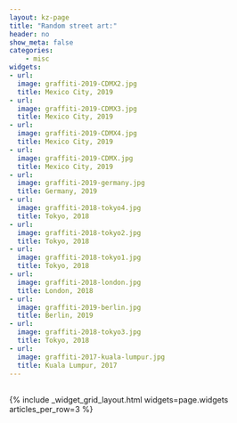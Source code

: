 ```yaml
---
layout: kz-page
title: "Random street art:"
header: no
show_meta: false
categories:
    - misc
widgets:
- url:
  image: graffiti-2019-CDMX2.jpg
  title: Mexico City, 2019
- url:
  image: graffiti-2019-CDMX3.jpg
  title: Mexico City, 2019
- url:
  image: graffiti-2019-CDMX4.jpg
  title: Mexico City, 2019
- url:
  image: graffiti-2019-CDMX.jpg
  title: Mexico City, 2019
- url:
  image: graffiti-2019-germany.jpg
  title: Germany, 2019
- url:
  image: graffiti-2018-tokyo4.jpg
  title: Tokyo, 2018
- url:
  image: graffiti-2018-tokyo2.jpg
  title: Tokyo, 2018
- url:
  image: graffiti-2018-tokyo1.jpg
  title: Tokyo, 2018
- url:
  image: graffiti-2018-london.jpg
  title: London, 2018
- url:
  image: graffiti-2019-berlin.jpg
  title: Berlin, 2019
- url:
  image: graffiti-2018-tokyo3.jpg
  title: Tokyo, 2018
- url:
  image: graffiti-2017-kuala-lumpur.jpg
  title: Kuala Lumpur, 2017
---
```


<br/>
{% include _widget_grid_layout.html widgets=page.widgets articles_per_row=3 %}
